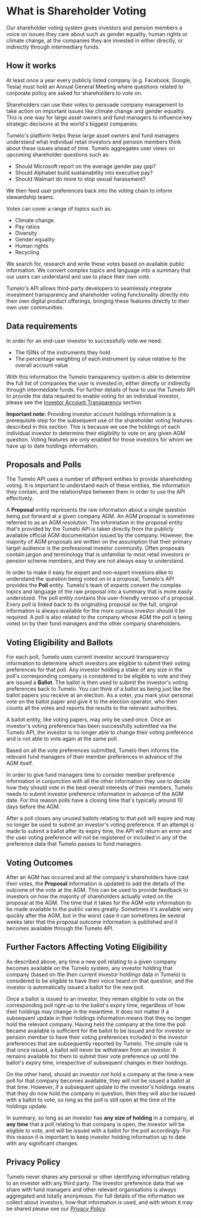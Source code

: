 # What is Shareholder Voting

Our shareholder voting system gives investors and pension members a voice on issues they care about such as gender equality, human rights or climate change, at the companies they are invested in either directly, or indirectly through intermediary funds. 

## How it works
At least once a year every publicly listed company (e.g. Facebook, Google, Tesla) must hold an Annual General Meeting where questions related to corporate policy are asked for shareholders to vote on.

Shareholders can use their votes to persuade company management to take action on important issues like climate change and gender equality. This is one way for large asset owners and fund managers to influence key strategic decisions at the world's biggest companies.

Tumelo's platform helps these large asset owners and fund managers understand what individual retail investors and pension members think about these issues ahead of time. Tumelo aggregates user views on upcoming shareholder questions such as:

* Should Microsoft report on the average gender pay gap?
* Should Alphabet build sustainability into executive pay?
* Should Walmart do more to stop sexual harassment?

We then feed user preferences back into the voting chain to inform stewardship teams.

Votes can cover a range of topics such as:

* Climate change
* Pay ratios
* Diversity
* Gender equality
* Human rights
* Recycling

We search for, research and write these votes based on available public information. We convert complex topics and language into a summary that our users can understand and use to place their own vote.

Tumelo's API allows third-party developers to seamlessly integrate investment transparency and shareholder voting functionality directly into their own digital product offerings, bringing these features directly to their own user communities.


## Data requirements
In order for an end-user investor to successfully vote we need:

* The ISINs of the instruments they hold
* The percentage weighting of each instrument by value relative to the overall account value

With this information the Tumelo transparency system is able to determine the full list of companies the user is invested in, either directly or indirectly through intermediate funds. For further details of how to use the Tumelo API to provide the data required to enable voting for an individual investor, please see the [Investor Account Transparency](../Investor_Account_Transparency/README.md) section.

**Important note:** Providing investor account holdings information is a prerequisite step for the subsequent use of the shareholder voting features described in this section. This is because we use the holdings of each individual investor to determine their eligibility to vote on any given AGM question. Voting features are only enabled for those investors for whom we have up to date holdings information.


## Proposals and Polls

The Tumelo API uses a number of different entities to provide shareholding voting. It is important to understand each of these entities, the information they contain, and the relationships between them in order to use the API effectively.

A **Proposal** entity represents the raw information about a single question being put forward at a given company AGM. An AGM proposal is sometimes referred to as an AGM *resolution*. The information in the proposal entity that's provided by the Tumelo API is taken directly from the publicly available official AGM documentation issued by the company. However, the majority of AGM proposals are written on the assumption that their primary target audience is the professional investor community. Often proposals contain jargon and terminology that is unfamiliar to most retail investors or pension scheme members, and they are not always easy to understand.

In order to make it easy for expert and non-expert investors alike to understand the question being voted on in a proposal, Tumelo's API provides the **Poll** entity. Tumelo's team of experts convert the complex topics and language of the raw proposal into a summary that is more easily understood. The poll entity contains this user-friendly version of a proposal. Every poll is linked back to its originating proposal so the full, original information is always available for the more curious investor should it be required. A poll is also related to the company whose AGM the poll is being voted on by their fund managers and the other company shareholders.


## Voting Eligibility and Ballots

For each poll, Tumelo uses current investor account transparency information to determine which investors are eligible to submit their voting preferences for that poll. Any investor holding a stake of any size in the poll's corresponding company is considered to be eligible to vote and they are issued a **Ballot**. The ballot is then used to submit the investor's voting preferences back to Tumelo. You can think of a ballot as being just like the ballot papers you receive at an election. As a voter, you mark your personal vote on the ballot paper and give it to the election operator, who then counts all the votes and reports the results to the relevant authorities.

A ballot entity, like voting papers, may only be used once. Once an investor's voting preference has been successfully submitted via the Tumelo API, the investor is no longer able to change their voting preference and is not able to vote again at the same poll.

Based on all the vote preferences submitted, Tumelo then informs the relevant fund managers of their member preferences in advance of the AGM itself.

In order to give fund managers time to consider member preference information in conjunction with all the other information they use to decide how they should vote in the best overall interests of their members, Tumelo needs to submit investor preference information in advance of the AGM date. For this reason polls have a closing time that's typically around 10 days before the AGM.

After a poll closes any unused ballots relating to that poll will expire and may no longer be used to submit an investor's voting preference.  If an attempt is made to submit a ballot after its expiry time, the API will return an error and the user voting preference will not be registered or included in any of the preference data that Tumelo passes to fund managers.

## Voting Outcomes
After an AGM has occurred and all the company's shareholders have cast their votes, the **Proposal** information is updated to add the details of the outcome of the vote at the AGM. This can be used to provide feedback to investors on how the majority of shareholders actually voted on the proposal at the AGM. The time that it takes for the AGM vote information to be made available to the public varies greatly. Sometimes it's available very quickly after the AGM, but in the worst case it can sometimes be several weeks later that the proposal outcome information is published and it becomes available through the Tumelo API.


## Further Factors Affecting Voting Eligibility
As described above, any time a new poll relating to a given company becomes available on the Tumelo system, any investor holding that company (based on the then current investor holdings data in Tumelo) is considered to be eligible to have their voice heard on that question, and the investor is automatically issued a ballot for the new poll.

Once a ballot is issued to an investor, they remain eligible to vote on the corresponding poll right up to the ballot's expiry time, regardless of how their holdings may change in the meantime. It does not matter if a subsequent update in their holdings information means that they no longer hold the relevant company. Having held the company at the time the poll became available is sufficient for the ballot to be issued and for investor or pension member to have their voting preferences included in the investor preferences that are subsequently reported by Tumelo. The simple rule is that once issued, a ballot will never be withdrawn from an investor. It remains available for them to submit their vote preference up until the ballot's expiry time, irrespective of subsequent changes in their holdings.
 
On the other hand, should an investor *not* hold a company at the time a new poll for that company becomes available, they will not be issued a ballot at that time. However, if a subsequent update to the investor's holdings means that they *do* now hold the company in question, then they will also be issued with a ballot to vote, so long as the poll is still open at the time of the holdings update.

In summary, so long as an investor has **any size of holding** in a company, at **any time** that a poll relating to that company is open, the investor will be eligible to vote, and will be issued with a ballot for the poll accordingly. For this reason it is important to keep investor holding information up to date with any significant changes.

## Privacy Policy

Tumelo never shares any personal or other identifying information relating to an investor with any third party. The investor preference data that we share with fund managers and other relevant organisations is always aggregated and totally anonymous. For full details of the information we collect about investors, how that information is used, and with whom it may be shared please see our [Privacy Policy](https://www.tumelo.com/privacy.pdf).




